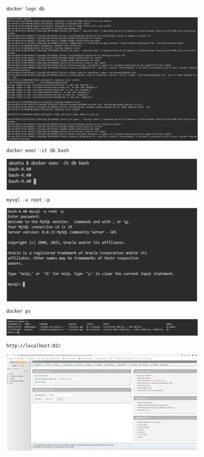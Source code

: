 ```
docker logs db
```
<p align="center"><img src="../../assets/clase-4-lab-01-img1.PNG" width="600"/></p>

```
docker exec -it db bash
```
<p align="center"><img src="../../assets/clase-4-lab-01-img2.PNG" width="600"/></p>

```
mysql -u root -p
```
<p align="center"><img src="../../assets/clase-4-lab-01-img3.PNG" width="600"/></p>

```
docker ps
```
<p align="center"><img src="../../assets/clase-4-lab-01-img4.PNG" width="600"/></p>

```
http://localhost:82/
```
<p align="center"><img src="../../assets/clase-4-lab-01-img5.PNG" width="600"/></p>

